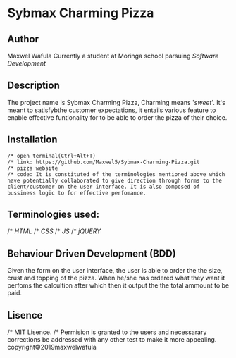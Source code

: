 # Sybmax Charming Pizza

## Author
Maxwel Wafula
Currently a student at Moringa school parsuing *Software Development*

## Description
 The project name is Sybmax Charming Pizza, Charming means '*sweet*'. It's meant to satisfybthe customer expectations, it entails various feature to enable effective funtionality for to be able to order the pizza of their choice.

## Installation

    /* open terminal(Ctrl+Alt+T)
    /* link: https://github.com/Maxwel5/Sybmax-Charming-Pizza.git   
    /* pizza website
    /* code: It is constituted of the terminologies mentioned above which have potentially collaborated to give direction through forms to the client/customer on the user interface. It is also composed of bussiness logic to for effective perfomance.

## Terminologies used:
/* *HTML*
/* *CSS*
/* *JS*
/* *jQUERY*

## Behaviour Driven Development (BDD)
Given the form on the user interface, the user is able to order the the size, crust and topping of the pizza. When he/she has ordered what they want it perfoms the calcultion after which then it output the the total ammount to be paid.

## Lisence
/* MIT Lisence.
/* Permision is granted to the users and necessarary corrections be addressed with any other test to make it more appealing. 
copyright&copy;2019maxwelwafula